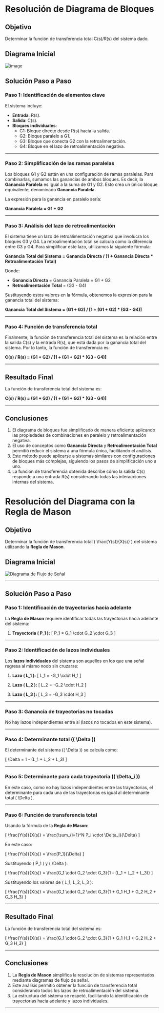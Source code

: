 # Resolución de Diagrama de Bloques

## Objetivo
Determinar la función de transferencia total C(s)/R(s) del sistema dado.

## Diagrama Inicial

![image](https://github.com/user-attachments/assets/93f7e654-f39a-416c-a973-5063d7461ec7)


## Solución Paso a Paso

### Paso 1: Identificación de elementos clave
El sistema incluye:
- **Entrada**: R(s).
- **Salida**: C(s).
- **Bloques individuales**:
  - G1: Bloque directo desde R(s) hacia la salida.
  - G2: Bloque paralelo a G1.
  - G3: Bloque que conecta G2 con la retroalimentación.
  - G4: Bloque en el lazo de retroalimentación negativa.

---

### Paso 2: Simplificación de las ramas paralelas
Los bloques G1 y G2 están en una configuración de ramas paralelas. Para combinarlas, sumamos las ganancias de ambos bloques. Es decir, la **Ganancia Paralela** es igual a la suma de G1 y G2. Esto crea un único bloque equivalente, denominado **Ganancia Paralela**.

La expresión para la ganancia en paralelo sería:

**Ganancia Paralela = G1 + G2**

---

### Paso 3: Análisis del lazo de retroalimentación
El sistema tiene un lazo de retroalimentación negativa que involucra los bloques G3 y G4. La retroalimentación total se calcula como la diferencia entre G3 y G4. Para simplificar este lazo, utilizamos la siguiente fórmula:

**Ganancia Total del Sistema = Ganancia Directa / (1 + Ganancia Directa * Retroalimentación Total)**

Donde:
- **Ganancia Directa** = Ganancia Paralela = G1 + G2
- **Retroalimentación Total** = (G3 - G4)

Sustituyendo estos valores en la fórmula, obtenemos la expresión para la ganancia total del sistema:

**Ganancia Total del Sistema = (G1 + G2) / [1 + (G1 + G2) * (G3 - G4)]**

---

### Paso 4: Función de transferencia total
Finalmente, la función de transferencia total del sistema es la relación entre la salida C(s) y la entrada R(s), que está dada por la ganancia total del sistema. Por lo tanto, la función de transferencia es:

**C(s) / R(s) = (G1 + G2) / [1 + (G1 + G2) * (G3 - G4)]**

---

## Resultado Final
La función de transferencia total del sistema es:

**C(s) / R(s) = (G1 + G2) / [1 + (G1 + G2) * (G3 - G4)]**

---

## Conclusiones
1. El diagrama de bloques fue simplificado de manera eficiente aplicando las propiedades de combinaciones en paralelo y retroalimentación negativa.
2. El uso de conceptos como **Ganancia Directa** y **Retroalimentación Total** permitió reducir el sistema a una fórmula única, facilitando el análisis.
3. Este método puede aplicarse a sistemas similares con configuraciones de bloques más complejas, siguiendo los pasos de simplificación uno a uno.
4. La función de transferencia obtenida describe cómo la salida C(s) responde a una entrada R(s) considerando todas las interacciones internas del sistema.






# Resolución del Diagrama con la Regla de Mason

## Objetivo
Determinar la función de transferencia total \( \frac{Y(s)}{X(s)} \) del sistema utilizando la **Regla de Mason**.

## Diagrama Inicial

![Diagrama de Flujo de Señal](ruta_del_diagrama) <!-- Sustituye 'ruta_del_diagrama' con el enlace o ruta de la imagen -->

---

## Solución Paso a Paso

### Paso 1: Identificación de trayectorias hacia adelante
La **Regla de Mason** requiere identificar todas las trayectorias hacia adelante del sistema:

1. **Trayectoria \( P_1 \):**
   \[
   P_1 = G_1 \cdot G_2 \cdot G_3
   \]

---

### Paso 2: Identificación de lazos individuales
Los **lazos individuales** del sistema son aquellos en los que una señal regresa al mismo nodo sin cruzarse:

1. **Lazo \( L_1 \):**
   \[
   L_1 = -G_1 \cdot H_1
   \]

2. **Lazo \( L_2 \):**
   \[
   L_2 = -G_2 \cdot H_2
   \]

3. **Lazo \( L_3 \):**
   \[
   L_3 = -G_3 \cdot H_3
   \]

---

### Paso 3: Ganancia de trayectorias no tocadas
No hay lazos independientes entre sí (lazos no tocados en este sistema).

---

### Paso 4: Determinante total (\( \Delta \))
El determinante del sistema (\( \Delta \)) se calcula como:

\[
\Delta = 1 - (L_1 + L_2 + L_3)
\]

---

### Paso 5: Determinante para cada trayectoria (\( \Delta_i \))
En este caso, como no hay lazos independientes entre las trayectorias, el determinante para cada una de las trayectorias es igual al determinante total \( \Delta \).

---

### Paso 6: Función de transferencia total
Usando la fórmula de la **Regla de Mason**:

\[
\frac{Y(s)}{X(s)} = \frac{\sum_{i=1}^N P_i \cdot \Delta_i}{\Delta}
\]

En este caso:

\[
\frac{Y(s)}{X(s)} = \frac{P_1}{\Delta}
\]

Sustituyendo \( P_1 \) y \( \Delta \):

\[
\frac{Y(s)}{X(s)} = \frac{G_1 \cdot G_2 \cdot G_3}{1 - (L_1 + L_2 + L_3)}
\]

Sustituyendo los valores de \( L_1, L_2, L_3 \):

\[
\frac{Y(s)}{X(s)} = \frac{G_1 \cdot G_2 \cdot G_3}{1 + G_1 H_1 + G_2 H_2 + G_3 H_3}
\]

---

## Resultado Final
La función de transferencia total del sistema es:

\[
\frac{Y(s)}{X(s)} = \frac{G_1 \cdot G_2 \cdot G_3}{1 + G_1 H_1 + G_2 H_2 + G_3 H_3}
\]

---

## Conclusiones
1. La **Regla de Mason** simplifica la resolución de sistemas representados mediante diagramas de flujo de señal.
2. Este análisis permitió obtener la función de transferencia total considerando todos los lazos de retroalimentación del sistema.
3. La estructura del sistema se respetó, facilitando la identificación de trayectorias hacia adelante y lazos individuales.

---

